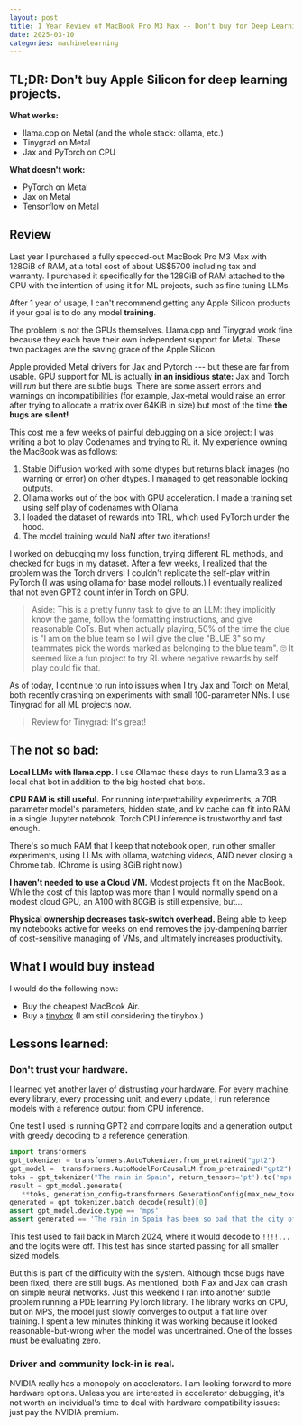 ```yaml
---
layout: post
title: 1 Year Review of MacBook Pro M3 Max -- Don't buy for Deep Learning.
date: 2025-03-10
categories: machinelearning
---
```


## TL;DR: Don't buy Apple Silicon for deep learning projects.

**What works:**
- llama.cpp on Metal (and the whole stack: ollama, etc.)
- Tinygrad on Metal
- Jax and PyTorch on CPU

**What doesn't work:**
- PyTorch on Metal
- Jax on Metal
- Tensorflow on Metal

## Review
Last year I purchased a fully specced-out MacBook Pro M3 Max with 128GiB of RAM, at a total cost of about US$5700 including tax and warranty. I purchased it specifically for the 128GiB of RAM attached to the GPU with the intention of using it for ML projects, such as fine tuning LLMs.

After 1 year of usage, I can't recommend getting any Apple Silicon products if your goal is to do any model **training**.

The problem is not the GPUs themselves. Llama.cpp and Tinygrad work fine because they each have their own independent support for Metal. These two packages are the saving grace of the Apple Silicon.

Apple provided Metal drivers for Jax and Pytorch --- but these are far from usable. GPU support for ML is actually **in an insidious state:** Jax and Torch will *run* but there are subtle bugs. There are some assert errors and warnings on incompatibilities (for example, Jax-metal would raise an error after trying to allocate a matrix over 64KiB in size) but most of the time **the bugs are silent!**

This cost me a few weeks of painful debugging on a side project:  I was writing a bot to play Codenames and trying to RL it. My experience owning the MacBook was as follows:
1. Stable Diffusion worked with some dtypes but returns black images (no warning or error) on other dtypes. I managed to get reasonable looking outputs.
2. Ollama works out of the box with GPU acceleration. I made a training set using self play of codenames with Ollama.
3. I loaded the dataset of rewards into TRL, which used PyTorch under the hood.
4. The model training would NaN after two iterations!


I worked on debugging my loss function, trying different RL methods, and checked for bugs in my dataset. After a few weeks, I realized that the problem was the Torch drivers! I couldn't replicate the self-play within PyTorch (I was using ollama for base model rollouts.) I eventually realized that not even GPT2 count infer in Torch on GPU.

> Aside: This is a pretty funny task to give to an LLM: they implicitly know the game, follow the formatting instructions, and give reasonable CoTs. But when actually playing, 50% of the time the clue is "I am on the blue team so I will give the clue "BLUE 3" so my teammates pick the words marked as belonging to the blue team". 🙄 It seemed like a fun project to try RL where negative rewards by self play could fix that.

As of today, I continue to run into issues when I try Jax and Torch on Metal, both recently crashing on experiments with small 100-parameter NNs. I use Tinygrad for all ML projects now.
> Review for Tinygrad: It's great!

## The not so bad:

**Local LLMs with llama.cpp.** I use Ollamac these days to run Llama3.3 as a local chat bot in addition to the big hosted chat bots.

**CPU RAM is still useful.** For running interprettability experiments, a 70B parameter model's parameters, hidden state, and kv cache can fit into RAM in a single Jupyter notebook. Torch CPU inference is trustworthy and fast enough.

There's so much RAM that I keep that notebook open, run other smaller experiments, using LLMs with ollama, watching videos, AND never closing a Chrome tab. (Chrome is using 8GiB right now.)

**I haven't needed to use a Cloud VM.** Modest projects fit on the MacBook. While the cost of this laptop was more than I would normally spend on a modest cloud GPU, an A100 with 80GiB is still expensive, but...

**Physical ownership decreases task-switch overhead.** Being able to keep my notebooks active for weeks on end removes the joy-dampening barrier of cost-sensitive managing of VMs, and ultimately increases productivity.



## What I would buy instead

I would do the following now:

- Buy the cheapest MacBook Air.
- Buy a [tinybox](https://tinygrad.org/) (I am still considering the tinybox.)

## Lessons learned:


### Don't trust your hardware.

I learned yet another layer of distrusting your hardware. For every machine, every library, every processing unit, and every update, I run reference models with a reference output from CPU inference.

One test I used is running GPT2 and compare logits and a generation output with greedy decoding to a reference generation.

 ```python
import transformers
gpt_tokenizer = transformers.AutoTokenizer.from_pretrained("gpt2")
gpt_model =  transformers.AutoModelForCausalLM.from_pretrained("gpt2").to('mps')
toks = gpt_tokenizer("The rain in Spain", return_tensors='pt').to('mps')
result = gpt_model.generate(
    **toks, generation_config=transformers.GenerationConfig(max_new_tokens=16, do_sample=False))
generated = gpt_tokenizer.batch_decode(result)[0]
assert gpt_model.device.type == 'mps'
assert generated == 'The rain in Spain has been so bad that the city of Barcelona has been forced to close its doors'
 ```

This test used to fail back in March 2024, where it would decode to `!!!!...` and the logits were off. This test has since started passing for all smaller sized models.

But this is part of the difficulty with the system. Although those bugs have been fixed, there are still bugs. As mentioned, both Flax and Jax can crash on simple neural networks.
Just this weekend I ran into another subtle problem running a PDE learning PyTorch library. The library works on CPU, but on MPS, the model just slowly converges to output a flat line over training. I spent a few minutes thinking it was working because it looked reasonable-but-wrong when the model was undertrained. One of the losses must be evaluating zero.

### Driver and community lock-in is real.
NVIDIA really has a monopoly on accelerators. I am looking forward to more hardware options. Unless you are interested in accelerator debugging, it's not worth an individual's time to deal with hardware compatibility issues: just pay the NVIDIA premium. 
